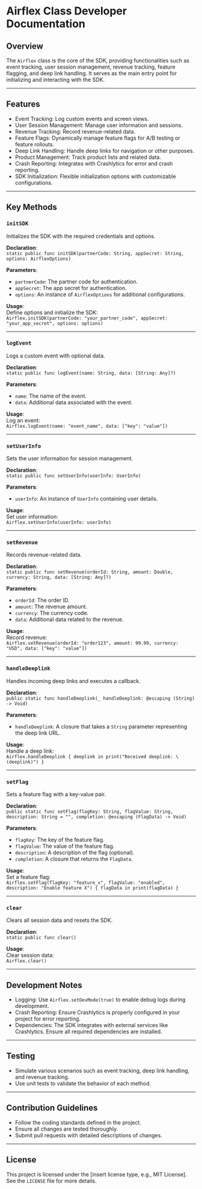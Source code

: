 # Airflex Class Developer Documentation

## Overview

The `Airflex` class is the core of the SDK, providing functionalities such as event tracking, user session management, revenue tracking, feature flagging, and deep link handling. It serves as the main entry point for initializing and interacting with the SDK.

---

## Features

- Event Tracking: Log custom events and screen views.
- User Session Management: Manage user information and sessions.
- Revenue Tracking: Record revenue-related data.
- Feature Flags: Dynamically manage feature flags for A/B testing or feature rollouts.
- Deep Link Handling: Handle deep links for navigation or other purposes.
- Product Management: Track product lists and related data.
- Crash Reporting: Integrates with Crashlytics for error and crash reporting.
- SDK Initialization: Flexible initialization options with customizable configurations.

---

## Key Methods

### `initSDK`
Initializes the SDK with the required credentials and options.

**Declaration**:  
`static public func initSDK(partnerCode: String, appSecret: String, options: AirflexOptions)`

**Parameters**:  
- `partnerCode`: The partner code for authentication.  
- `appSecret`: The app secret for authentication.  
- `options`: An instance of `AirflexOptions` for additional configurations.

**Usage**:  
Define options and initialize the SDK:  
`Airflex.initSDK(partnerCode: "your_partner_code", appSecret: "your_app_secret", options: options)`

---

### `logEvent`
Logs a custom event with optional data.

**Declaration**:  
`static public func logEvent(name: String, data: [String: Any]?)`

**Parameters**:  
- `name`: The name of the event.  
- `data`: Additional data associated with the event.

**Usage**:  
Log an event:  
`Airflex.logEvent(name: "event_name", data: ["key": "value"])`

---

### `setUserInfo`
Sets the user information for session management.

**Declaration**:  
`static public func setUserInfo(userInfo: UserInfo)`

**Parameters**:  
- `userInfo`: An instance of `UserInfo` containing user details.

**Usage**:  
Set user information:  
`Airflex.setUserInfo(userInfo: userInfo)`

---

### `setRevenue`
Records revenue-related data.

**Declaration**:  
`static public func setRevenue(orderId: String, amount: Double, currency: String, data: [String: Any]?)`

**Parameters**:  
- `orderId`: The order ID.  
- `amount`: The revenue amount.  
- `currency`: The currency code.  
- `data`: Additional data related to the revenue.

**Usage**:  
Record revenue:  
`Airflex.setRevenue(orderId: "order123", amount: 99.99, currency: "USD", data: ["key": "value"])`

---

### `handleDeeplink`
Handles incoming deep links and executes a callback.

**Declaration**:  
`public static func handleDeeplink(_ handleDeeplink: @escaping (String) -> Void)`

**Parameters**:  
- `handleDeeplink`: A closure that takes a `String` parameter representing the deep link URL.

**Usage**:  
Handle a deep link:  
`Airflex.handleDeeplink { deeplink in print("Received deeplink: \(deeplink)") }`

---

### `setFlag`
Sets a feature flag with a key-value pair.

**Declaration**:  
`public static func setFlag(flagKey: String, flagValue: String, description: String = "", completion: @escaping (FlagData) -> Void)`

**Parameters**:  
- `flagKey`: The key of the feature flag.  
- `flagValue`: The value of the feature flag.  
- `description`: A description of the flag (optional).  
- `completion`: A closure that returns the `FlagData`.

**Usage**:  
Set a feature flag:  
`Airflex.setFlag(flagKey: "feature_x", flagValue: "enabled", description: "Enable feature X") { flagData in print(flagData) }`

---

### `clear`
Clears all session data and resets the SDK.

**Declaration**:  
`static public func clear()`

**Usage**:  
Clear session data:  
`Airflex.clear()`

---

## Development Notes

- Logging: Use `Airflex.setDevMode(true)` to enable debug logs during development.  
- Crash Reporting: Ensure Crashlytics is properly configured in your project for error reporting.  
- Dependencies: The SDK integrates with external services like Crashlytics. Ensure all required dependencies are installed.

---

## Testing

- Simulate various scenarios such as event tracking, deep link handling, and revenue tracking.  
- Use unit tests to validate the behavior of each method.

---

## Contribution Guidelines

- Follow the coding standards defined in the project.  
- Ensure all changes are tested thoroughly.  
- Submit pull requests with detailed descriptions of changes.

---

## License

This project is licensed under the [insert license type, e.g., MIT License]. See the `LICENSE` file for more details.
